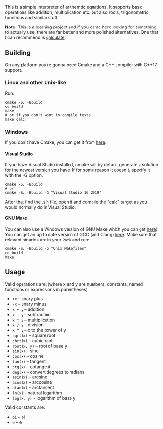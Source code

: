 This is a simple interpreter of arithemtic equations.
It supports basic operations like addition, multiplication etc.
but also roots, trigonometric functions and similar stuff.

**Note:** This is a learning project and if you came here looking for something to actually use,
there are far better and more polished alternatives.
One that I can recommend is [qalculate](https://qalculate.github.io/).

## Building

On any platform you're gonna need Cmake and a C++ compiler with C++17 support.

### Linux and other Unix-like

Run:

```
cmake -S. -Bbuild
cd build
make
# or if you don't want to compile tests
make calc
```

### Windows

If you don't have Cmake, you can get it from [here](https://cmake.org/download/).

#### Visual Studio

If you have Visual Studio installed, cmake will by default generate a solution for the newest version you have.
If for some reason it doesn't, specify it with the -G option.

```
cmake -S. -Bbuild
# or
cmake -S. -Bbuild -G "Visual Studio 16 2019"
```

After that find the .sln file, open it and compile the "calc" target as you would normally do in Visual Studio.

#### GNU Make

You can also use a Windows version of GNU Make which you can get [here](http://gnuwin32.sourceforge.net/packages/make.htm)) 
You can get an up to date version of GCC (and Clang) [here](https://winlibs.com/).
Make sure that relevant binaries are in your `Path` and run:

```
cmake -S. -Bbuild -G "Unix Makefiles"
cd build
make
```

## Usage

Valid operations are: (where x and y are numbers, constants, named functions or expressions in parentheses)
- `+x` – unary plus
- `-x` – unary minus
- `x + y` – addition
- `x - y` – subtraction
- `x * y` – multiplication
- `x / y` – division
- `x ^ y` – x to the power of y
- `sqrt(x)` – square root
- `cbrt(x)` – cubic root
- `root(x, y)` – root of base y
- `sin(x)` – sine
- `cos(x)` – cosine
- `tan(x)` – tangent
- `ctg(x)` – cotangent
- `deg(x)` – convert degrees to radians
- `asin(x)` – arcsine
- `acos(x)` – arccosine
- `atan(x)` – arctangent
- `ln(x)` - natural logarithm
- `log(x, y)` - logarithm of base y

Valid constants are:
- `pi` – pi
- `e` – e

